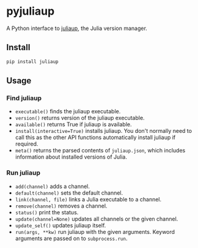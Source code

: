 # pyjuliaup

A Python interface to [juliaup](https://github.com/JuliaLang/juliaup), the Julia version
manager.

## Install

```sh
pip install juliaup
```

## Usage

### Find juliaup
- `executable()` finds the juliaup executable.
- `version()` returns version of the juliaup executable.
- `available()` returns True if juliaup is available.
- `install(interactive=True)` installs juliaup. You don't normally need to call this as the
  other API functions automatically install juliaup if required.
- `meta()` returns the parsed contents of `juliaup.json`, which includes information about
  installed versions of Julia.

### Run juliaup
- `add(channel)` adds a channel.
- `default(channel)` sets the default channel.
- `link(channel, file)` links a Julia executable to a channel.
- `remove(channel)` removes a channel.
- `status()` print the status.
- `update(channel=None)` updates all channels or the given channel.
- `update_self()` updates juliaup itself.
- `run(args, **kw)` run juliaup with the given arguments. Keyword arguments are passed on to
  `subprocess.run`.

